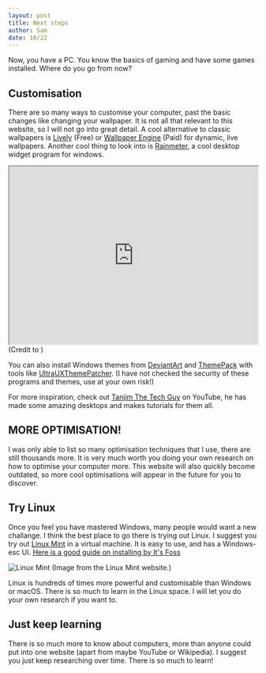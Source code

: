 ```yaml
---
layout: post
title: Next steps
author: Sam
date: 10/22
---
```


Now, you have a PC. You know the basics of gaming and have some games installed. Where do you go from now?

## Customisation

There are so many ways to customise your computer, past the basic changes like changing your wallpaper. It is not all that relevant to this website, so I will not go into great detail. A cool alternative to classic wallpapers is [Lively](https://rocksdanister.github.io/lively/) (Free) or [Wallpaper Engine](https://www.wallpaperengine.io/en) (Paid) for dynamic, live wallpapers. Another cool thing to look into is [Rainmeter](https://www.rainmeter.net/), a cool desktop widget program for windows.

<iframe width="100%" height="360"
src="https://zippy.gfycat.com/GreatShadyAegeancat.webm">
</iframe>
(Credit to )

You can also install Windows themes from [DeviantArt](https://www.deviantart.com/niivu/favourites/78918060/windows-10-themes) and [ThemePack](https://themepack.me/) with tools like [UltraUXThemePatcher](https://mhoefs.eu/software_uxtheme.php?lang=en). (I have not checked the security of these programs and themes, use at your own risk!)

For more inspiration, check out [Tanjim The Tech Guy](https://www.youtube.com/channael/UCps7ALyzFBfCf2euc7RjTBA) on YouTube, he has made some amazing desktops and makes tutorials for them all.

## MORE OPTIMISATION!

I was only able to list so many optimisation techniques that I use, there are still thousands more. It is very much worth you doing your own research on how to optimise your computer more. This website will also quickly become outdated, so more cool optimisations will appear in the future for you to discover.

## Try Linux

Once you feel you have mastered Windows, many people would want a new challange. I think the best place to go there is trying out Linux. I suggest you try out [Linux Mint](https://linuxmint.com/) in a virtual machine. It is easy to use, and has a Windows-esc UI. [Here is a good guide on installing by It's Foss](https://itsfoss.com/install-linux-mint-in-virtualbox/)

![Linux Mint](https://www.linuxmint.com/pictures/screenshots/vanessa/thumb_cinnamon.png)
(Image from the Linux Mint website.)

Linux is hundreds of times more powerful and customisable than Windows or macOS. There is so much to learn in the Linux space. I will let you do your own research if you want to.

## Just keep learning

There is so much more to know about computers, more than anyone could put into one website (apart from maybe YouTube or Wikipedia). I suggest you just keep researching over time. There is so much to learn!
